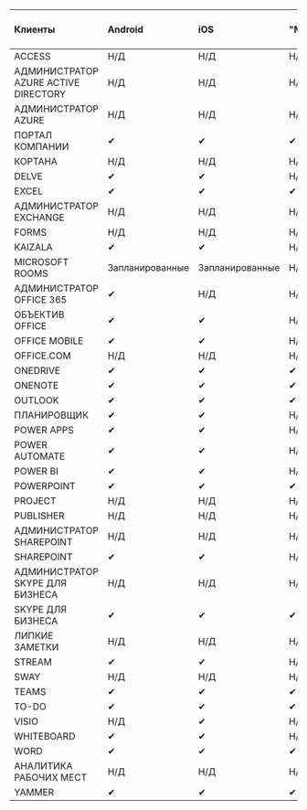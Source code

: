 <!-- This file is generated automatically. Changes made to this file will be overwritten.-->
|Клиенты|Android|iOS|"Mac";|Windows 10<br>Desktop|Windows 10<br>Современные приложения|
|:-|:-|:-|:-|:-|:-|
|ACCESS|Н/Д|Н/Д|Н/Д|✔|Н/Д|
|АДМИНИСТРАТОР AZURE ACTIVE DIRECTORY|Н/Д|Н/Д|Н/Д|✔|Н/Д|
|АДМИНИСТРАТОР AZURE|Н/Д|Н/Д|Н/Д|Н/Д|Н/Д|
|ПОРТАЛ КОМПАНИИ|✔|✔|✔|Н/Д|✔|
|КОРТАНА|Н/Д|Н/Д|Н/Д|Н/Д|✔|
|DELVE|✔|✔|Н/Д|Н/Д|Н/Д|
|EXCEL|✔|✔|✔|✔|✔|
|АДМИНИСТРАТОР EXCHANGE|Н/Д|Н/Д|Н/Д|✔|Н/Д|
|FORMS|Н/Д|Н/Д|Н/Д|Н/Д|Н/Д|
|KAIZALA|✔|✔|Н/Д|Н/Д|Н/Д|
|MICROSOFT ROOMS|Запланированные|Запланированные|Н/Д|Н/Д|Н/Д|
|АДМИНИСТРАТОР OFFICE 365|✔|Н/Д|Н/Д|Н/Д|Н/Д|
|ОБЪЕКТИВ OFFICE|✔|✔|Н/Д|Н/Д|✔|
|OFFICE MOBILE|✔|✔|Н/Д|Н/Д|Н/Д|
|OFFICE.COM|Н/Д|Н/Д|Н/Д|Н/Д|✔|
|ONEDRIVE|✔|✔|✔|✔|✔|
|ONENOTE|✔|✔|✔|✔|✔|
|OUTLOOK|✔|✔|✔|✔|✔|
|ПЛАНИРОВЩИК|✔|✔|Н/Д|Н/Д|Н/Д|
|POWER APPS|✔|✔|Н/Д|Н/Д|✔|
|POWER AUTOMATE|✔|✔|Н/Д|Н/Д|Н/Д|
|POWER BI|✔|✔|Н/Д|✔|✔|
|POWERPOINT|✔|✔|✔|✔|✔|
|PROJECT|Н/Д|Н/Д|Н/Д|✔|Н/Д|
|PUBLISHER|Н/Д|Н/Д|Н/Д|✔|Н/Д|
|АДМИНИСТРАТОР SHAREPOINT|Н/Д|Н/Д|Н/Д|✔|Н/Д|
|SHAREPOINT|✔|✔|Н/Д|Н/Д|Н/Д|
|АДМИНИСТРАТОР SKYPE ДЛЯ БИЗНЕСА|Н/Д|Н/Д|Н/Д|✔|Н/Д|
|SKYPE ДЛЯ БИЗНЕСА|✔|✔|✔|✔|Н/Д|
|ЛИПКИЕ ЗАМЕТКИ|Н/Д|Н/Д|Н/Д|Н/Д|✔|
|STREAM|✔|✔|Н/Д|Н/Д|Н/Д|
|SWAY|Н/Д|Н/Д|Н/Д|Н/Д|✔|
|TEAMS|✔|✔|✔|✔|Н/Д|
|TO-DO|✔|✔|✔|Н/Д|✔|
|VISIO|Н/Д|✔|Н/Д|✔|Н/Д|
|WHITEBOARD|✔|✔|Н/Д|Н/Д|✔|
|WORD|✔|✔|✔|✔|✔|
|АНАЛИТИКА РАБОЧИХ МЕСТ|Н/Д|Н/Д|Н/Д|Н/Д|Н/Д|
|YAMMER|✔|✔|✔|✔|Н/Д|

